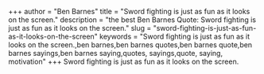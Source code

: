 +++
author = "Ben Barnes"
title = "Sword fighting is just as fun as it looks on the screen."
description = "the best Ben Barnes Quote: Sword fighting is just as fun as it looks on the screen."
slug = "sword-fighting-is-just-as-fun-as-it-looks-on-the-screen"
keywords = "Sword fighting is just as fun as it looks on the screen.,ben barnes,ben barnes quotes,ben barnes quote,ben barnes sayings,ben barnes saying,quotes, sayings,quote, saying, motivation"
+++
Sword fighting is just as fun as it looks on the screen.
